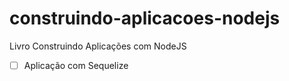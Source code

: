 # construindo-aplicacoes-nodejs
Livro Construindo Aplicações com NodeJS


- [ ] Aplicação com Sequelize
